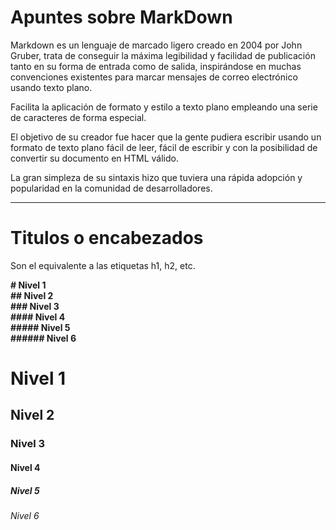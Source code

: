# Apuntes sobre MarkDown

Markdown es un lenguaje de marcado ligero creado en 2004 por John Gruber, trata de conseguir la máxima legibilidad y facilidad de publicación tanto en su forma de entrada como de salida, inspirándose en muchas convenciones existentes para marcar mensajes de correo electrónico usando texto plano.

Facilita la aplicación de formato y estilo a texto plano empleando una serie de caracteres de forma especial.

El objetivo de su creador fue hacer que la gente pudiera escribir usando un formato de texto plano fácil de leer, fácil de escribir y con la posibilidad de convertir su documento en HTML válido.

La gran simpleza de su sintaxis hizo que tuviera una rápida adopción y popularidad en la comunidad de desarrolladores.

---

# Titulos o encabezados

Son el equivalente a las etiquetas h1, h2, etc.

**\# Nivel 1**  
**\## Nivel 2**  
**\### Nivel 3**  
**\#### Nivel 4**  
**\##### Nivel 5**  
**\###### Nivel 6**  

# Nivel 1
## Nivel 2  
### Nivel 3  
#### Nivel 4  
##### Nivel 5  
###### Nivel 6  